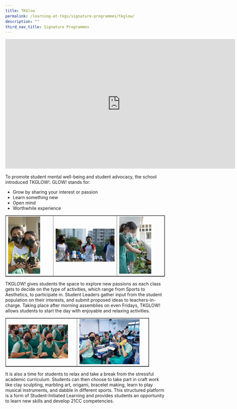 ```yaml
---
title: TKGlow
permalink: /learning-at-tkgs/signature-programmes/tkglow/
description: ""
third_nav_title: Signature Programmes
---
```

<iframe width="726" height="408" src="https://www.youtube.com/embed/DzRCKUi1UTg" title="What is TKGlow?" frameborder="0" allow="accelerometer; autoplay; clipboard-write; encrypted-media; gyroscope; picture-in-picture" allowfullscreen></iframe>
<p>To promote student mental well-being and student advocacy, the school introduced TKGLOW!. GLOW! stands for:&nbsp;</p>
<ul>
<li>Grow by sharing your interest or passion</li>
<li>Learn something new</li>
<li>Open mind</li>
<li>Worthwhile experience</li>
</ul>
<table style="border-collapse: collapse; width: 100%;" border="1">
<tbody>
<tr>
<td style="width: 30%;"><img style="width: 75%;" src="/images/glow1.jpg" /></td>
<td style="width: 40%;"><img style="width: 100%;" src="/images/glow2.jpg" /></td>
<td style="width: 30%;"><img style="width: 75%;" src="/images/glow3.jpg" /></td>
</tr>
</tbody>
</table>
<p>TKGLOW! gives students the space to explore new passions as each class gets to decide on the type of activities, which range from Sports to Aesthetics, to participate in. Student Leaders gather input from the student population on their interests, and submit proposed ideas to teachers-in-charge. Taking place after morning assemblies on even Fridays, TKGLOW! allows students to start the day with enjoyable and relaxing activities.</p>
<table style="border-collapse: collapse; width: 90%;" border="1">
<tbody>
<tr>
<td style="width: 50%;"><img style="width: 90%;" src="/images/glow4.jpg" /></td>
<td style="width: 50%;"><img style="width: 90%;" src="/images/glow5.jpg" /></td>
</tr>
</tbody>
</table>
<p>It is also a time for students to relax and take a break from the stressful academic curriculum. Students can then choose to take part in craft work like clay sculpting, marbling art, origami, bracelet making, learn to play musical instruments, and dabble in different sports. This structured platform is a form of Student-Initiated Learning and provides students an opportunity to learn new skills and develop 21CC competencies.</p>